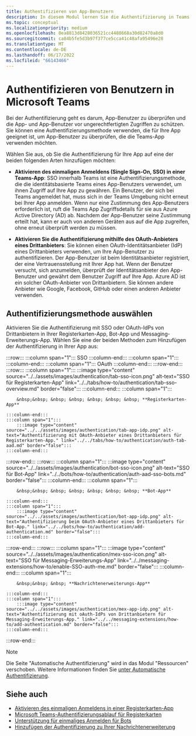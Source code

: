 ```yaml
---
title: Authentifizieren von App-Benutzern
description: In diesem Modul lernen Sie die Authentifizierung in Teams und deren Verwendung in den Apps, den webbasierten Authentifizierungsfluss und den OAuthPrompt-Fluss für Unterhaltungsbots kennen.
ms.topic: conceptual
ms.localizationpriority: medium
ms.openlocfilehash: 0ea8813d8428036521cc4488668a30d82470a8d0
ms.sourcegitcommit: ca84b5fe5d3b97f377ce5cca41c48afa95496e28
ms.translationtype: MT
ms.contentlocale: de-DE
ms.lasthandoff: 06/17/2022
ms.locfileid: "66143466"
---
```

# <a name="authenticate-users-in-microsoft-teams"></a>Authentifizieren von Benutzern in Microsoft Teams

Bei der Authentifizierung geht es darum, App-Benutzer zu überprüfen und die App- und App-Benutzer vor ungerechtfertigten Zugriffen zu schützen. Sie können eine Authentifizierungsmethode verwenden, die für Ihre App geeignet ist, um App-Benutzer zu überprüfen, die die Teams-App verwenden möchten.

Wählen Sie aus, ob Sie die Authentifizierung für Ihre App auf eine der beiden folgenden Arten hinzufügen möchten:

- **Aktivieren des einmaligen Anmeldens (Single Sign-On, SSO) in einer Teams-App**: SSO innerhalb Teams ist eine Authentifizierungsmethode, die die identitätsbasierte Teams eines App-Benutzers verwendet, um ihnen Zugriff auf Ihre App zu gewähren. Ein Benutzer, der sich bei Teams angemeldet hat, muss sich in der Teams Umgebung nicht erneut bei Ihrer App anmelden. Wenn nur eine Zustimmung des App-Benutzers erforderlich ist, ruft die Teams App Zugriffsdetails für sie aus Azure Active Directory (AD) ab. Nachdem der App-Benutzer seine Zustimmung erteilt hat, kann er auch von anderen Geräten aus auf die App zugreifen, ohne erneut überprüft werden zu müssen.

- **Aktivieren Sie die Authentifizierung mithilfe des OAuth-Anbieters eines Drittanbieters**: Sie können einen OAuth-Identitätsanbieter (IdP) eines Drittanbieters verwenden, um Ihre App-Benutzer zu authentifizieren. Der App-Benutzer ist beim Identitätsanbieter registriert, der eine Vertrauensstellung mit Ihrer App hat. Wenn der Benutzer versucht, sich anzumelden, überprüft der Identitätsanbieter den App-Benutzer und gewährt dem Benutzer Zugriff auf Ihre App. Azure AD ist ein solcher OAuth-Anbieter von Drittanbietern. Sie können andere Anbieter wie Google, Facebook, GitHub oder einen anderen Anbieter verwenden.

## <a name="select-authentication-method"></a>Authentifizierungsmethode auswählen

Aktivieren Sie die Authentifizierung mit SSO oder OAuth-IdPs von Drittanbietern in Ihrer Registerkarten-App, Bot-App und Messaging-Erweiterungs-App. Wählen Sie eine der beiden Methoden zum Hinzufügen der Authentifizierung in Ihrer App aus:

:::row:::
    :::column span="1":::
        SSO
    :::column-end:::
    :::column span="1":::
        &nbsp;
    :::column-end:::
    :::column span="1":::
        OAuth
    :::column-end:::
:::row-end:::
:::row:::
    :::column span="1":::
        :::image type="content" source="../../assets/images/authentication/tab-sso-icon.png" alt-text="SSO für Registerkarten-App" link="../../tabs/how-to/authentication/tab-sso-overview.md" border="false":::
    :::column-end:::
    :::column span="1":::
        <br>

        &nbsp;&nbsp; &nbsp; &nbsp; &nbsp; &nbsp; &nbsp; **Registerkarten-App**  
        
    :::column-end:::
    :::column span="1":::
        :::image type="content" source="../../assets/images/authentication/tab-app-idp.png" alt-text="Authentifizierung mit OAuth-Anbieter eines Drittanbieters für Registerkarten-App." link="../../tabs/how-to/authentication/auth-tab-aad.md" border="false":::
    :::column-end:::
:::row-end:::
:::row:::
    :::column span="1":::
        :::image type="content" source="../../assets/images/authentication/bot-sso-icon.png" alt-text="SSO für Bot-App" link="../../bots/how-to/authentication/auth-aad-sso-bots.md" border="false":::
    :::column-end:::
    :::column span="1":::
        <br>

        &nbsp;&nbsp; &nbsp; &nbsp; &nbsp; &nbsp; &nbsp; **Bot-App**
        
    :::column-end:::
    :::column span="1":::
        :::image type="content" source="../../assets/images/authentication/bot-app-idp.png" alt-text="Authentifizierung beim OAuth-Anbieter eines Drittanbieters für Bot-App." link="../../bots/how-to/authentication/add-authentication.md" border="false":::
    :::column-end:::
:::row-end:::
:::row:::
    :::column span="1":::
        :::image type="content" source="../../assets/images/authentication/mex-sso-icon.png" alt-text="SSO für Messaging-Erweiterungs-App" link="../../messaging-extensions/how-to/enable-SSO-auth-me.md" border="false":::
    :::column-end:::
    :::column span="1":::
        <br>

        &nbsp;&nbsp; &nbsp; **Nachrichtenerweiterungs-App**
        
    :::column-end:::
    :::column span="1":::
        :::image type="content" source="../../assets/images/authentication/mex-app-idp.png" alt-text="Authentifizierung mit oAuth-IdPs von Drittanbietern für Messaging-Erweiterungs-App." link="../../messaging-extensions/how-to/add-authentication.md" border="false":::
    :::column-end:::
:::row-end:::

> [!NOTE]
> Die Seite "Automatische Authentifizierung" wird in das Modul "Ressourcen" verschoben. Weitere Informationen finden Sie [unter Automatische Authentifizierung](../../tabs/how-to/authentication/auth-silent-aad.md).

## <a name="see-also"></a>Siehe auch

- [Aktivieren des einmaligen Anmeldens in einer Registerkarten-App](../../tabs/how-to/authentication/tab-sso-overview.md)
- [Microsoft Teams-Authentifizierungsablauf für Registerkarten](~/tabs/how-to/authentication/auth-flow-tab.md)
- [Unterstützung für einmaliges Anmelden für Bots](~/bots/how-to/authentication/auth-aad-sso-bots.md)
- [Hinzufügen der Authentifizierung zu Ihrer Nachrichtenerweiterung](~/messaging-extensions/how-to/add-authentication.md)
